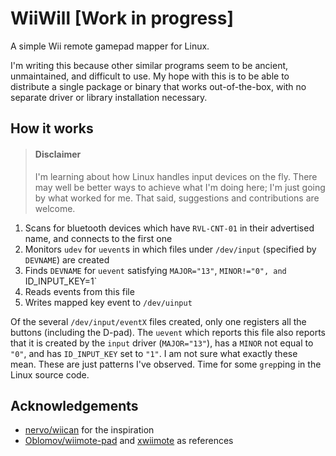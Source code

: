 # WiiWill [Work in progress]

A simple Wii remote gamepad mapper for Linux.

I'm writing this because other similar programs seem to be ancient, unmaintained, and difficult to use.
My hope with this is to be able to distribute a single package or binary that works out-of-the-box, with no separate driver or library installation necessary.

## How it works

> #### Disclaimer
> I'm learning about how Linux handles input devices on the fly.
> There may well be better ways to achieve what I'm doing here; I'm just going by what worked for me.
> That said, suggestions and contributions are welcome.

1. Scans for bluetooth devices which have `RVL-CNT-01` in their advertised name, and connects to the first one
2. Monitors `udev` for `uevent`s in which files under `/dev/input` (specified by `DEVNAME`) are created
3. Finds `DEVNAME` for `uevent` satisfying `MAJOR="13"`, `MINOR!="0", and `ID_INPUT_KEY=1`
4. Reads events from this file
5. Writes mapped key event to `/dev/uinput`

Of the several `/dev/input/eventX` files created, only one registers all the buttons (including the D-pad).
The `uevent` which reports this file also reports that it is created by the `input` driver (`MAJOR="13"`), has a `MINOR` not equal to `"0"`, and has `ID_INPUT_KEY` set to `"1"`.
I am not sure what exactly these mean. These are just patterns I've observed.
Time for some `grep`ping in the Linux source code.

## Acknowledgements

- [nervo/wiican](https://github.com/nervo/wiican) for the inspiration
- [Oblomov/wiimote-pad](https://github.com/Oblomov/wiimote-pad) and [xwiimote](https://github.com/xwiimote/xwiimote) as references

